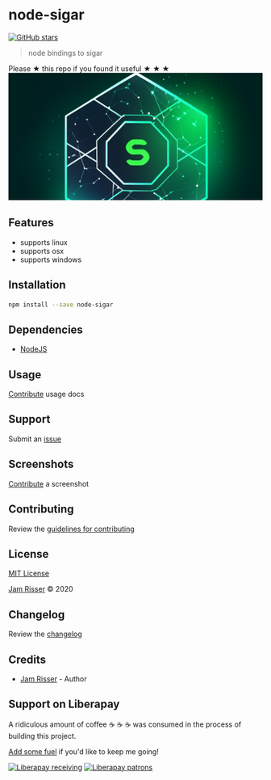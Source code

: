 # node-sigar

[![GitHub stars](https://img.shields.io/github/stars/codejamninja/node-sigar.svg?style=social&label=Stars)](https://github.com/codejamninja/node-sigar)

> node bindings to sigar

Please ★ this repo if you found it useful ★ ★ ★
![](assets/node-sigar.png)

## Features

- supports linux
- supports osx
- supports windows

## Installation

```sh
npm install --save node-sigar
```

## Dependencies

- [NodeJS](https://nodejs.org)

## Usage

[Contribute](https://github.com/codejamninja/node-sigar/blob/master/CONTRIBUTING.md) usage docs

## Support

Submit an [issue](https://github.com/codejamninja/node-sigar/issues/new)

## Screenshots

[Contribute](https://github.com/codejamninja/node-sigar/blob/master/CONTRIBUTING.md) a screenshot

## Contributing

Review the [guidelines for contributing](https://github.com/codejamninja/node-sigar/blob/master/CONTRIBUTING.md)

## License

[MIT License](https://github.com/codejamninja/node-sigar/blob/master/LICENSE)

[Jam Risser](https://codejam.ninja) © 2020

## Changelog

Review the [changelog](https://github.com/codejamninja/node-sigar/blob/master/CHANGELOG.md)

## Credits

- [Jam Risser](https://codejam.ninja) - Author

## Support on Liberapay

A ridiculous amount of coffee ☕ ☕ ☕ was consumed in the process of building this project.

[Add some fuel](https://liberapay.com/codejamninja/donate) if you'd like to keep me going!

[![Liberapay receiving](https://img.shields.io/liberapay/receives/codejamninja.svg?style=flat-square)](https://liberapay.com/codejamninja/donate)
[![Liberapay patrons](https://img.shields.io/liberapay/patrons/codejamninja.svg?style=flat-square)](https://liberapay.com/codejamninja/donate)
